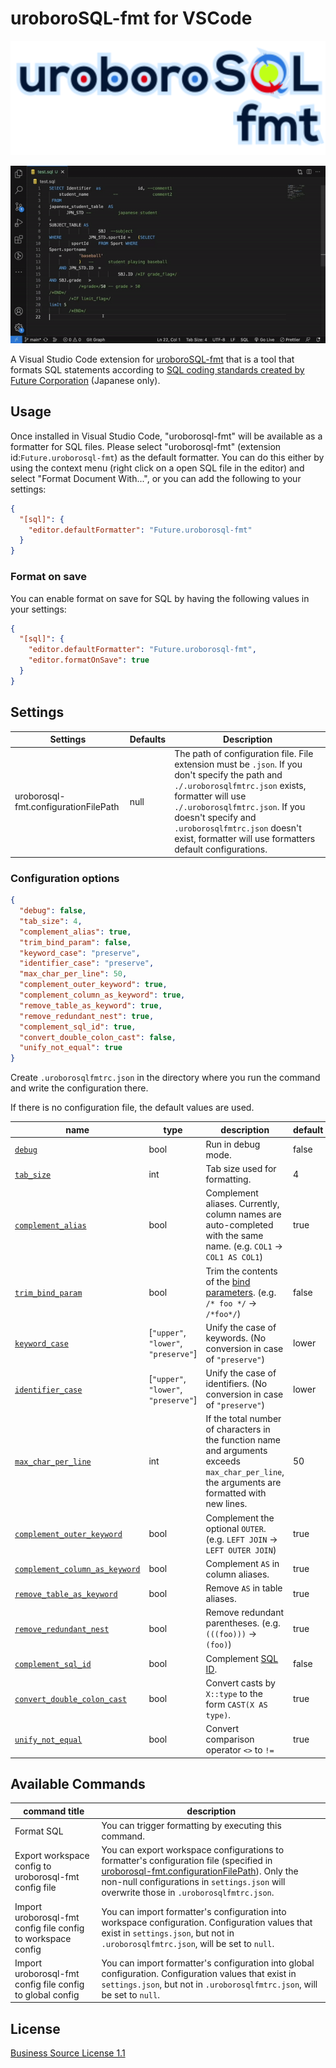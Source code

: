 # uroboroSQL-fmt for VSCode

![logo](./images/logo.png)

![demo](./images/demo.gif)

A Visual Studio Code extension for [uroboroSQL-fmt](https://github.com/future-architect/uroborosql-fmt) that is a tool that formats SQL statements according to [SQL coding standards created by Future Corporation](https://future-architect.github.io/coding-standards/documents/forSQL/SQL%E3%82%B3%E3%83%BC%E3%83%87%E3%82%A3%E3%83%B3%E3%82%B0%E8%A6%8F%E7%B4%84%EF%BC%88PostgreSQL%EF%BC%89.html) (Japanese only).

## Usage

Once installed in Visual Studio Code, "uroborosql-fmt" will be available as a formatter for SQL files. Please select "uroborosql-fmt" (extension id:`Future.uroborosql-fmt`) as the default formatter. You can do this either by using the context menu (right click on a open SQL file in the editor) and select "Format Document With...", or you can add the following to your settings:

```json
{
  "[sql]": {
    "editor.defaultFormatter": "Future.uroborosql-fmt"
  }
}
```

### Format on save

You can enable format on save for SQL by having the following values in your settings:

```json
{
  "[sql]": {
    "editor.defaultFormatter": "Future.uroborosql-fmt",
    "editor.formatOnSave": true
  }
}
```

## Settings

| Settings                             | Defaults | Description                                                                                                                                                                                                                                                                                               |
| ------------------------------------ | -------- | --------------------------------------------------------------------------------------------------------------------------------------------------------------------------------------------------------------------------------------------------------------------------------------------------------- |
| uroborosql-fmt.configurationFilePath | null     | The path of configuration file. File extension must be `.json`. If you don't specify the path and `./.uroborosqlfmtrc.json` exists, formatter will use `./.uroborosqlfmtrc.json`. If you doesn't specify and `.uroborosqlfmtrc.json` doesn't exist, formatter will use formatters default configurations. |

### Configuration options

```json
{
  "debug": false,
  "tab_size": 4,
  "complement_alias": true,
  "trim_bind_param": false,
  "keyword_case": "preserve",
  "identifier_case": "preserve",
  "max_char_per_line": 50,
  "complement_outer_keyword": true,
  "complement_column_as_keyword": true,
  "remove_table_as_keyword": true,
  "remove_redundant_nest": true,
  "complement_sql_id": true,
  "convert_double_colon_cast": false,
  "unify_not_equal": true
}
```

Create `.uroborosqlfmtrc.json` in the directory where you run the command and write the configuration there.

If there is no configuration file, the default values are used.

| name                                                                                                                                        | type                                 | description                                                                                                                                                                                                                                            | default |
| ------------------------------------------------------------------------------------------------------------------------------------------- | ------------------------------------ | ------------------------------------------------------------------------------------------------------------------------------------------------------------------------------------------------------------------------------------------------------ | ------- |
| [`debug`](https://github.com/future-architect/uroborosql-fmt/blob/main/docs/options/debug.md)                                               | bool                                 | Run in debug mode.                                                                                                                                                                                                                                     | false   |
| [`tab_size`](https://github.com/future-architect/uroborosql-fmt/blob/main/docs/options/tab_size.md)                                         | int                                  | Tab size used for formatting.                                                                                                                                                                                                                          | 4       |
| [`complement_alias`](https://github.com/future-architect/uroborosql-fmt/blob/main/docs/options/complement_alias.md)                         | bool                                 | Complement aliases. Currently, column names are auto-completed with the same name. (e.g. `COL1` → `COL1 AS COL1`)                                                                                                                                      | true    |
| [`trim_bind_param`](https://github.com/future-architect/uroborosql-fmt/blob/main/docs/options/trim_bind_param.md)                           | bool                                 | Trim the contents of the [bind parameters](https://future-architect.github.io/uroborosql-doc/background/#%E3%83%8F%E3%82%99%E3%82%A4%E3%83%B3%E3%83%88%E3%82%99%E3%83%8F%E3%82%9A%E3%83%A9%E3%83%A1%E3%83%BC%E3%82%BF). (e.g. `/* foo */` → `/*foo*/`) | false   |
| [`keyword_case`](https://github.com/future-architect/uroborosql-fmt/blob/main/docs/options/keyword_case.md)                                 | [`"upper"`, `"lower"`, `"preserve"`] | Unify the case of keywords. (No conversion in case of `"preserve"`)                                                                                                                                                                                    | lower   |
| [`identifier_case`](https://github.com/future-architect/uroborosql-fmt/blob/main/docs/options/identifier_case.md)                           | [`"upper"`, `"lower"`, `"preserve"`] | Unify the case of identifiers. (No conversion in case of `"preserve"`)                                                                                                                                                                                 | lower   |
| [`max_char_per_line`](https://github.com/future-architect/uroborosql-fmt/blob/main/docs/options/max_char_per_line.md)                       | int                                  | If the total number of characters in the function name and arguments exceeds `max_char_per_line`, the arguments are formatted with new lines.                                                                                                          | 50      |
| [`complement_outer_keyword`](https://github.com/future-architect/uroborosql-fmt/blob/main/docs/options/complement_outer_keyword.md)         | bool                                 | Complement the optional `OUTER`. (e.g. `LEFT JOIN` → `LEFT OUTER JOIN`)                                                                                                                                                                                | true    |
| [`complement_column_as_keyword`](https://github.com/future-architect/uroborosql-fmt/blob/main/docs/options/complement_column_as_keyword.md) | bool                                 | Complement `AS` in column aliases.                                                                                                                                                                                                                     | true    |
| [`remove_table_as_keyword`](https://github.com/future-architect/uroborosql-fmt/blob/main/docs/options/remove_table_as_keyword.md)           | bool                                 | Remove `AS` in table aliases.                                                                                                                                                                                                                          | true    |
| [`remove_redundant_nest`](https://github.com/future-architect/uroborosql-fmt/blob/main/docs/options/remove_redundant_nest.md)               | bool                                 | Remove redundant parentheses. (e.g. `(((foo)))` → `(foo)`)                                                                                                                                                                                             | true    |
| [`complement_sql_id`](https://github.com/future-architect/uroborosql-fmt/blob/main/docs/options/complement_sql_id.md)                       | bool                                 | Complement [SQL ID](https://palette-doc.rtfa.as/coding-standards/forSQL/SQL%E3%82%B3%E3%83%BC%E3%83%87%E3%82%A3%E3%83%B3%E3%82%B0%E8%A6%8F%E7%B4%84%EF%BC%88uroboroSQL%EF%BC%89.html#sql-%E8%AD%98%E5%88%A5%E5%AD%90).                                 | false   |
| [`convert_double_colon_cast`](https://github.com/future-architect/uroborosql-fmt/blob/main/docs/options/convert_double_colon_cast.md)       | bool                                 | Convert casts by `X::type` to the form `CAST(X AS type)`.                                                                                                                                                                                              | true    |
| [`unify_not_equal`](https://github.com/future-architect/uroborosql-fmt/blob/main/docs/options/unify_not_equal.md)                           | bool                                 | Convert comparison operator `<>` to `!=`                                                                                                                                                                                                               | true    |

## Available Commands

| command title                                                | description                                                                                                                                                                                                                                                                                                                                      |
| ------------------------------------------------------------ | ------------------------------------------------------------------------------------------------------------------------------------------------------------------------------------------------------------------------------------------------------------------------------------------------------------------------------------------------ |
| Format SQL                                                   | You can trigger formatting by executing this command.                                                                                                                                                                                                                                                                                            |
| Export workspace config to uroborosql-fmt config file        | You can export workspace configurations to formatter's configuration file (specified in [uroborosql-fmt.configurationFilePath](https://github.com/future-architect/vscode-uroborosql-fmt/#:~:text=uroborosql%2Dfmt.configurationFilePath)). Only the non-null configurations in `settings.json` will overwrite those in `.uroborosqlfmtrc.json`. |
| Import uroborosql-fmt config file config to workspace config | You can import formatter's configuration into workspace configuration. Configuration values that exist in `settings.json`, but not in `.uroborosqlfmtrc.json`, will be set to `null`.                                                                                                                                                            |
| Import uroborosql-fmt config file config to global config    | You can import formatter's configuration into global configuration. Configuration values that exist in `settings.json`, but not in `.uroborosqlfmtrc.json`, will be set to `null`.                                                                                                                                                               |

## License

[Business Source License 1.1](https://github.com/future-architect/vscode-uroborosql-fmt/blob/main/LICENSE)
